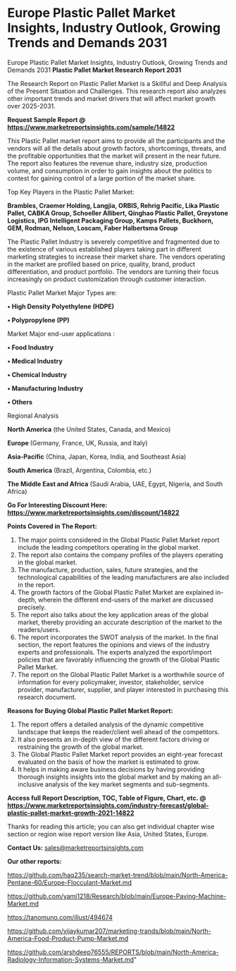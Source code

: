 # Europe Plastic Pallet Market Insights, Industry Outlook, Growing Trends and Demands 2031
 Europe Plastic Pallet Market Insights, Industry Outlook, Growing Trends and Demands 2031
<strong>Plastic Pallet Market Research Report 2031</strong>

The Research Report on Plastic Pallet Market is a Skillful and Deep Analysis of the Present Situation and Challenges. This research report also analyzes other important trends and market drivers that will affect market growth over 2025-2031.

<strong>Request Sample Report @ <a href=https://www.marketreportsinsights.com/sample/14822>https://www.marketreportsinsights.com/sample/14822</a></strong>

This Plastic Pallet market report aims to provide all the participants and the vendors will all the details about growth factors, shortcomings, threats, and the profitable opportunities that the market will present in the near future. The report also features the revenue share, industry size, production volume, and consumption in order to gain insights about the politics to contest for gaining control of a large portion of the market share.

Top Key Players in the Plastic Pallet Market:

<strong>Brambles, Craemer Holding, Langjia, ORBIS, Rehrig Pacific, Lika Plastic Pallet, CABKA Group, Schoeller Allibert, Qinghao Plastic Pallet, Greystone Logistics, IPG Intelligent Packaging Group, Kamps Pallets, Buckhorn, GEM, Rodman, Nelson, Loscam, Faber Halbertsma Group</strong>

The Plastic Pallet Industry is severely competitive and fragmented due to the existence of various established players taking part in different marketing strategies to increase their market share. The vendors operating in the market are profiled based on price, quality, brand, product differentiation, and product portfolio. The vendors are turning their focus increasingly on product customization through customer interaction.

Plastic Pallet Market Major Types are:

<strong>• High Density Polyethylene (HDPE)

• Polypropylene (PP)</strong>

Market Major end-user applications :

<strong>• Food Industry

• Medical Industry

• Chemical Industry

• Manufacturing Industry

• Others</strong>

Regional Analysis

</u><strong><b>North America</b></strong> (the United States, Canada, and Mexico)

<strong><b>Europe </b></strong>(Germany, France, UK, Russia, and Italy)

<strong><b>Asia-Pacific</b></strong> (China, Japan, Korea, India, and Southeast Asia)

<strong><b>South America</b></strong> (Brazil, Argentina, Colombia, etc.)

<strong><b>The Middle East and Africa</b></strong> (Saudi Arabia, UAE, Egypt, Nigeria, and South Africa)

<strong>Go For Interesting Discount Here: <a href=https://www.marketreportsinsights.com/discount/14822>https://www.marketreportsinsights.com/discount/14822</a></strong>

<strong>Points Covered in The Report:</strong>
<ol>
  <li>The major points considered in the Global Plastic Pallet Market report include the leading competitors operating in the global market.</li>
  <li>The report also contains the company profiles of the players operating in the global market.</li>
  <li>The manufacture, production, sales, future strategies, and the technological capabilities of the leading manufacturers are also included in the report.</li>
  <li>The growth factors of the Global Plastic Pallet Market are explained in-depth, wherein the different end-users of the market are discussed precisely.</li>
  <li>The report also talks about the key application areas of the global market, thereby providing an accurate description of the market to the readers/users.</li>
  <li>The report incorporates the SWOT analysis of the market. In the final section, the report features the opinions and views of the industry experts and professionals. The experts analyzed the export/import policies that are favorably influencing the growth of the Global Plastic Pallet Market.</li>
  <li>The report on the Global Plastic Pallet Market is a worthwhile source of information for every policymaker, investor, stakeholder, service provider, manufacturer, supplier, and player interested in purchasing this research document.</li>
</ol>
<strong>Reasons for Buying Global Plastic Pallet Market Report:</strong>

<ol>
  <li>The report offers a detailed analysis of the dynamic competitive landscape that keeps the reader/client well ahead of the competitors.</li>
  <li>It also presents an in-depth view of the different factors driving or restraining the growth of the global market.</li>
  <li>The Global Plastic Pallet Market report provides an eight-year forecast evaluated on the basis of how the market is estimated to grow.</li>
  <li>It helps in making aware business decisions by having providing thorough insights insights into the global market and by making an all-inclusive analysis of the key market segments and sub-segments.</li>
</ol>
<strong>Access full Report Description, TOC, Table of Figure, Chart, etc. @ <a href=https://www.marketreportsinsights.com/industry-forecast/global-plastic-pallet-market-growth-2021-14822>https://www.marketreportsinsights.com/industry-forecast/global-plastic-pallet-market-growth-2021-14822</a></strong>


Thanks for reading this article; you can also get individual chapter wise section or region wise report version like Asia, United States, Europe.

<strong>Contact Us:</strong>
sales@marketreportsinsights.com

<strong>Our other reports:</strong>

<a href=https://github.com/haq235/search-market-trend/blob/main/North-America-Pentane-60/Europe-Flocculant-Market.md>https://github.com/haq235/search-market-trend/blob/main/North-America-Pentane-60/Europe-Flocculant-Market.md</a>

<a href=https://github.com/yami1218/Research/blob/main/Europe-Paving-Machine-Market.md>https://github.com/yami1218/Research/blob/main/Europe-Paving-Machine-Market.md</a>

<a href=https://tanomuno.com/illust/494674>https://tanomuno.com/illust/494674</a>

<a href=https://github.com/vijaykumar207/marketing-trands/blob/main/North-America-Food-Product-Pump-Market.md>https://github.com/vijaykumar207/marketing-trands/blob/main/North-America-Food-Product-Pump-Market.md</a>

<a href=https://github.com/arshdeep76555/REPORTS/blob/main/North-America-Radiology-Information-Systems-Market.md>https://github.com/arshdeep76555/REPORTS/blob/main/North-America-Radiology-Information-Systems-Market.md</a>"
